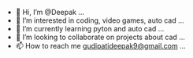- 👋 Hi, I’m @Deepak ...
- 👀 I’m interested in coding, video games, auto cad ...
- 🌱 I’m currently learning pyton and auto cad ...
- 💞️ I’m looking to collaborate on projects about cad ...
- 📫 How to reach me gudipatideepak9@gmail.com ...

<!---
deepu2720/deepu2720 is a ✨ special ✨ repository because its `README.md` (this file) appears on your GitHub profile.
You can click the Preview link to take a look at your changes.
--->
